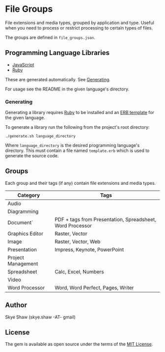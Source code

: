 # File Groups

File extensions and media types, grouped by application and type. Useful when you need to process or restrict processing to certain types of files.

The groups are defined in `file_groups.json`.

## Programming Language Libraries

* [JavaScript](js)
* [Ruby](ruby)

These are generated automatically. See [Generating](#generating).

For usage see the README in the given language's directory.

### Generating

Generating a library requires [Ruby](https://www.ruby-lang.org/) to be installed and
an [ERB template](https://en.wikipedia.org/wiki/ERuby) for the given language.

To generate a library run the following from the project's root directory:
```
./generate.sh language_directory
```

Where `language_directory` is the desired programming language's directory.
This must contain a file named `template.erb` which is used to generate the source code.

## Groups

Each group and their tags (if any) contain file extensions and media types.

| Category           | Tags                                                      |
|--------------------|-----------------------------------------------------------|
| Audio              |                                                           |
| Diagramming        |                                                           |
| Document`          | PDF + tags from Presentation, Spreadsheet, Word Processor |
| Graphics Editor    | Raster, Vector                                            |
| Image              | Raster, Vector, Web                                       |
| Presentation       | Impress, Keynote, PowerPoint                              |
| Project Management |                                                           |
| Spreadsheet        | Calc, Excel, Numbers                                      |
| Video              |                                                           |
| Word Processor     | Word, Word Perfect, Pages, Writer                         |

## Author

Skye Shaw (skye.shaw -AT- gmail)

## License

The gem is available as open source under the terms of the [MIT License](https://opensource.org/licenses/MIT).
